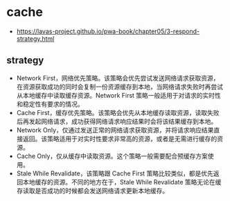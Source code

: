 # cache
- https://lavas-project.github.io/pwa-book/chapter05/3-respond-strategy.html


## strategy
- Network First，网络优先策略。该策略会优先尝试发送网络请求获取资源，在资源获取成功的同时会复制一份资源缓存到本地，当网络请求失败时再尝试从本地缓存中读取缓存资源。Network First 策略一般适用于对请求的实时性和稳定性有要求的情况。
- Cache First，缓存优先策略。该策略会优先从本地缓存读取资源，读取失败后再发起网络请求，成功获得网络请求响应结果时会将该结果缓存到本地。
- Network Only，仅通过发送正常的网络请求获取资源，并将请求响应结果直接返回。该策略适用于对实时性要求非常高的资源，或者是无需进行缓存的资源。
- Cache Only，仅从缓存中读取资源。这个策略一般需要配合预缓存方案使用。
- Stale While Revalidate，该策略跟 Cache First 策略比较类似，都是优先返回本地缓存的资源。不同的地方在于，Stale While Revalidate 策略无论在缓存读取是否成功的时候都会发送网络请求更新本地缓存。
